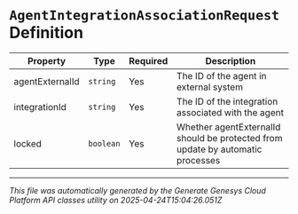 # `AgentIntegrationAssociationRequest` Definition

| Property | Type | Required | Description |
|----------|------|----------|-------------|
| agentExternalId | `string` | Yes | The ID of the agent in external system |
| integrationId | `string` | Yes | The ID of the integration associated with the agent |
| locked | `boolean` | Yes | Whether agentExternalId should be protected from update by automatic processes |

---

*This file was automatically generated by the Generate Genesys Cloud Platform API classes utility on 2025-04-24T15:04:26.051Z*
